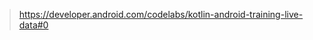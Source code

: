 


> https://developer.android.com/codelabs/kotlin-android-training-live-data#0
<!--stackedit_data:
eyJoaXN0b3J5IjpbMjA2Mjc5MDQxXX0=
-->